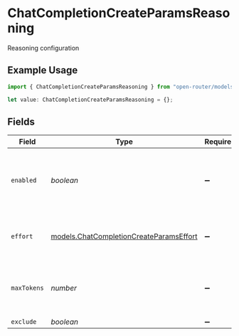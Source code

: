 # ChatCompletionCreateParamsReasoning

Reasoning configuration

## Example Usage

```typescript
import { ChatCompletionCreateParamsReasoning } from "open-router/models";

let value: ChatCompletionCreateParamsReasoning = {};
```

## Fields

| Field                                                                                    | Type                                                                                     | Required                                                                                 | Description                                                                              |
| ---------------------------------------------------------------------------------------- | ---------------------------------------------------------------------------------------- | ---------------------------------------------------------------------------------------- | ---------------------------------------------------------------------------------------- |
| `enabled`                                                                                | *boolean*                                                                                | :heavy_minus_sign:                                                                       | Enables reasoning with default settings. Only work for some models.                      |
| `effort`                                                                                 | [models.ChatCompletionCreateParamsEffort](../models/chatcompletioncreateparamseffort.md) | :heavy_minus_sign:                                                                       | OpenAI-style reasoning effort setting                                                    |
| `maxTokens`                                                                              | *number*                                                                                 | :heavy_minus_sign:                                                                       | non-OpenAI-style reasoning effort setting                                                |
| `exclude`                                                                                | *boolean*                                                                                | :heavy_minus_sign:                                                                       | N/A                                                                                      |